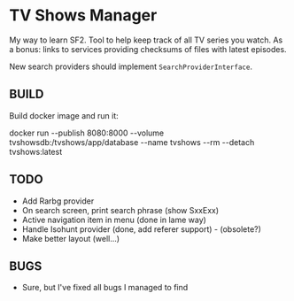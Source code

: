 TV Shows Manager
===============

My way to learn SF2. Tool to help keep track of all TV series you watch.
As a bonus: links to services providing checksums of files with latest episodes.

New search providers should implement `SearchProviderInterface`.

BUILD
-----
Build docker image and run it:

docker run --publish 8080:8000 --volume tvshowsdb:/tvshows/app/database --name tvshows --rm --detach tvshows:latest

TODO
----

* Add Rarbg provider
* On search screen, print search phrase (show SxxExx)
* Active navigation item in menu (done in lame way)
* Handle Isohunt provider (done, add referer support) - (obsolete?)
* Make better layout (well...)

BUGS
----

* Sure, but I've fixed all bugs I managed to find
